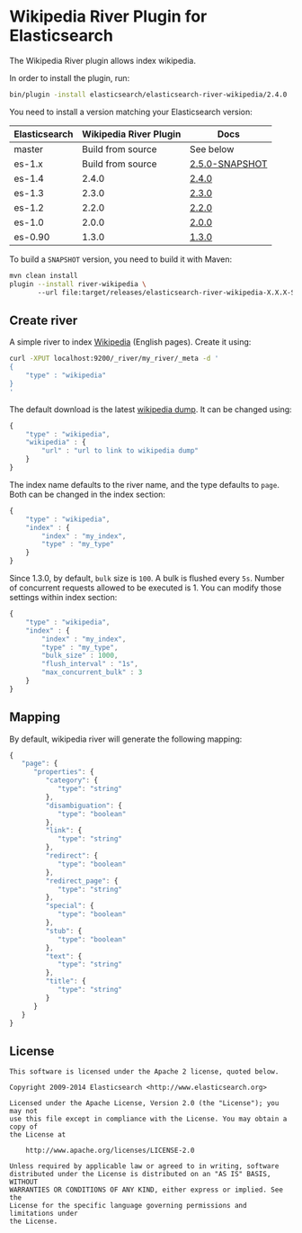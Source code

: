 Wikipedia River Plugin for Elasticsearch
==================================

The Wikipedia River plugin allows index wikipedia.

In order to install the plugin, run: 

```sh
bin/plugin -install elasticsearch/elasticsearch-river-wikipedia/2.4.0
```

You need to install a version matching your Elasticsearch version:

|       Elasticsearch    | Wikipedia River Plugin|                                                             Docs                                                                   |
|------------------------|-------------------|------------------------------------------------------------------------------------------------------------------------------------|
|    master              | Build from source | See below                                                                                                                          |
|    es-1.x              | Build from source | [2.5.0-SNAPSHOT](https://github.com/elasticsearch/elasticsearch-river-wikipedia/tree/es-1.x/#version-250-snapshot-for-elasticsearch-1x)|
|    es-1.4              |     2.4.0         | [2.4.0](https://github.com/elasticsearch/elasticsearch-river-wikipedia/tree/v2.4.0/#version-240-for-elasticsearch-14)                  |
|    es-1.3              |     2.3.0         | [2.3.0](https://github.com/elasticsearch/elasticsearch-river-wikipedia/tree/v2.3.0/#version-230-for-elasticsearch-13)                  |
|    es-1.2              |     2.2.0         | [2.2.0](https://github.com/elasticsearch/elasticsearch-river-wikipedia/tree/v2.2.0/#wikipedia-river-plugin-for-elasticsearch)      |
|    es-1.0              |     2.0.0         | [2.0.0](https://github.com/elasticsearch/elasticsearch-river-wikipedia/tree/v2.0.0/#wikipedia-river-plugin-for-elasticsearch)      |
|    es-0.90             |     1.3.0         | [1.3.0](https://github.com/elasticsearch/elasticsearch-river-wikipedia/tree/v1.3.0/#wikipedia-river-plugin-for-elasticsearch)      |

To build a `SNAPSHOT` version, you need to build it with Maven:

```bash
mvn clean install
plugin --install river-wikipedia \ 
       --url file:target/releases/elasticsearch-river-wikipedia-X.X.X-SNAPSHOT.zip
```

Create river
------------

A simple river to index [Wikipedia](http://en.wikipedia.org) (English pages). Create it using:

```sh
curl -XPUT localhost:9200/_river/my_river/_meta -d '
{
    "type" : "wikipedia"
}
'
```

The default download is the latest [wikipedia dump](http://download.wikimedia.org/enwiki/latest/enwiki-latest-pages-articles.xml.bz2). It can be changed using:

```javascript
{
    "type" : "wikipedia",
    "wikipedia" : {
        "url" : "url to link to wikipedia dump"
    }
}
```

The index name defaults to the river name, and the type defaults to `page`. Both can be changed in the index section:

```javascript
{
    "type" : "wikipedia",
    "index" : {
        "index" : "my_index",
        "type" : "my_type"
    }
}
```

Since 1.3.0, by default, `bulk` size is `100`. A bulk is flushed every `5s`. Number of concurrent requests allowed to be executed is 1.
You can modify those settings within index section:

```javascript
{
    "type" : "wikipedia",
    "index" : {
        "index" : "my_index",
        "type" : "my_type",
        "bulk_size" : 1000,
        "flush_interval" : "1s",
        "max_concurrent_bulk" : 3
    }
}
```

Mapping
-------

By default, wikipedia river will generate the following mapping:

```javascript
{
   "page": {
      "properties": {
         "category": {
            "type": "string"
         },
         "disambiguation": {
            "type": "boolean"
         },
         "link": {
            "type": "string"
         },
         "redirect": {
            "type": "boolean"
         },
         "redirect_page": {
            "type": "string"
         },
         "special": {
            "type": "boolean"
         },
         "stub": {
            "type": "boolean"
         },
         "text": {
            "type": "string"
         },
         "title": {
            "type": "string"
         }
      }
   }
}
```


License
-------

    This software is licensed under the Apache 2 license, quoted below.

    Copyright 2009-2014 Elasticsearch <http://www.elasticsearch.org>

    Licensed under the Apache License, Version 2.0 (the "License"); you may not
    use this file except in compliance with the License. You may obtain a copy of
    the License at

        http://www.apache.org/licenses/LICENSE-2.0

    Unless required by applicable law or agreed to in writing, software
    distributed under the License is distributed on an "AS IS" BASIS, WITHOUT
    WARRANTIES OR CONDITIONS OF ANY KIND, either express or implied. See the
    License for the specific language governing permissions and limitations under
    the License.
